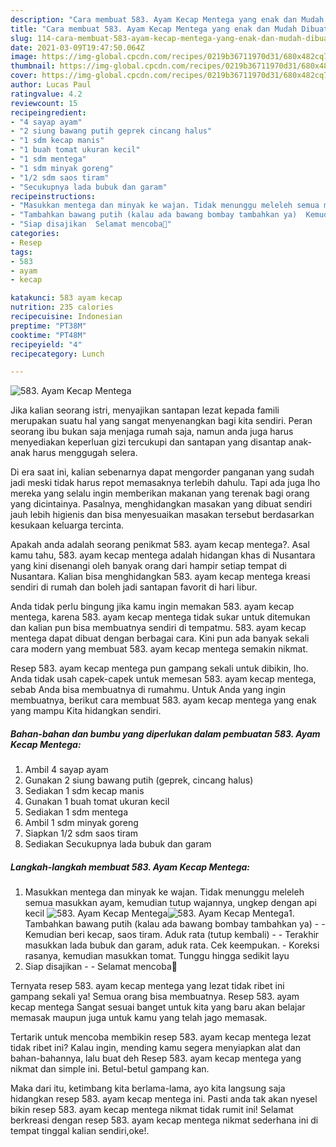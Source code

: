 ```yaml
---
description: "Cara membuat 583. Ayam Kecap Mentega yang enak dan Mudah Dibuat"
title: "Cara membuat 583. Ayam Kecap Mentega yang enak dan Mudah Dibuat"
slug: 114-cara-membuat-583-ayam-kecap-mentega-yang-enak-dan-mudah-dibuat
date: 2021-03-09T19:47:50.064Z
image: https://img-global.cpcdn.com/recipes/0219b36711970d31/680x482cq70/583-ayam-kecap-mentega-foto-resep-utama.jpg
thumbnail: https://img-global.cpcdn.com/recipes/0219b36711970d31/680x482cq70/583-ayam-kecap-mentega-foto-resep-utama.jpg
cover: https://img-global.cpcdn.com/recipes/0219b36711970d31/680x482cq70/583-ayam-kecap-mentega-foto-resep-utama.jpg
author: Lucas Paul
ratingvalue: 4.2
reviewcount: 15
recipeingredient:
- "4 sayap ayam"
- "2 siung bawang putih geprek cincang halus"
- "1 sdm kecap manis"
- "1 buah tomat ukuran kecil"
- "1 sdm mentega"
- "1 sdm minyak goreng"
- "1/2 sdm saos tiram"
- "Secukupnya lada bubuk dan garam"
recipeinstructions:
- "Masukkan mentega dan minyak ke wajan. Tidak menunggu meleleh semua masukkan ayam, kemudian tutup wajannya, ungkep dengan api kecil"
- "Tambahkan bawang putih (kalau ada bawang bombay tambahkan ya)  Kemudian beri kecap, saos tiram. Aduk rata (tutup kembali)  Terakhir masukkan lada bubuk dan garam, aduk rata. Cek keempukan. Koreksi rasanya, kemudian masukkan tomat. Tunggu hingga sedikit layu"
- "Siap disajikan  Selamat mencoba💜"
categories:
- Resep
tags:
- 583
- ayam
- kecap

katakunci: 583 ayam kecap 
nutrition: 235 calories
recipecuisine: Indonesian
preptime: "PT38M"
cooktime: "PT48M"
recipeyield: "4"
recipecategory: Lunch

---
```



![583. Ayam Kecap Mentega](https://img-global.cpcdn.com/recipes/0219b36711970d31/680x482cq70/583-ayam-kecap-mentega-foto-resep-utama.jpg)

Jika kalian seorang istri, menyajikan santapan lezat kepada famili merupakan suatu hal yang sangat menyenangkan bagi kita sendiri. Peran seorang ibu bukan saja menjaga rumah saja, namun anda juga harus menyediakan keperluan gizi tercukupi dan santapan yang disantap anak-anak harus menggugah selera.

Di era  saat ini, kalian sebenarnya dapat mengorder panganan yang sudah jadi meski tidak harus repot memasaknya terlebih dahulu. Tapi ada juga lho mereka yang selalu ingin memberikan makanan yang terenak bagi orang yang dicintainya. Pasalnya, menghidangkan masakan yang dibuat sendiri jauh lebih higienis dan bisa menyesuaikan masakan tersebut berdasarkan kesukaan keluarga tercinta. 



Apakah anda adalah seorang penikmat 583. ayam kecap mentega?. Asal kamu tahu, 583. ayam kecap mentega adalah hidangan khas di Nusantara yang kini disenangi oleh banyak orang dari hampir setiap tempat di Nusantara. Kalian bisa menghidangkan 583. ayam kecap mentega kreasi sendiri di rumah dan boleh jadi santapan favorit di hari libur.

Anda tidak perlu bingung jika kamu ingin memakan 583. ayam kecap mentega, karena 583. ayam kecap mentega tidak sukar untuk ditemukan dan kalian pun bisa membuatnya sendiri di tempatmu. 583. ayam kecap mentega dapat dibuat dengan berbagai cara. Kini pun ada banyak sekali cara modern yang membuat 583. ayam kecap mentega semakin nikmat.

Resep 583. ayam kecap mentega pun gampang sekali untuk dibikin, lho. Anda tidak usah capek-capek untuk memesan 583. ayam kecap mentega, sebab Anda bisa membuatnya di rumahmu. Untuk Anda yang ingin membuatnya, berikut cara membuat 583. ayam kecap mentega yang enak yang mampu Kita hidangkan sendiri.

<!--inarticleads1-->

##### Bahan-bahan dan bumbu yang diperlukan dalam pembuatan 583. Ayam Kecap Mentega:

1. Ambil 4 sayap ayam
1. Gunakan 2 siung bawang putih (geprek, cincang halus)
1. Sediakan 1 sdm kecap manis
1. Gunakan 1 buah tomat ukuran kecil
1. Sediakan 1 sdm mentega
1. Ambil 1 sdm minyak goreng
1. Siapkan 1/2 sdm saos tiram
1. Sediakan Secukupnya lada bubuk dan garam




<!--inarticleads2-->

##### Langkah-langkah membuat 583. Ayam Kecap Mentega:

1. Masukkan mentega dan minyak ke wajan. Tidak menunggu meleleh semua masukkan ayam, kemudian tutup wajannya, ungkep dengan api kecil
<img src="https://img-global.cpcdn.com/steps/ae9ca2656d9faf8c/160x128cq70/583-ayam-kecap-mentega-langkah-memasak-1-foto.jpg" alt="583. Ayam Kecap Mentega"><img src="https://img-global.cpcdn.com/steps/38f455d56dc1d981/160x128cq70/583-ayam-kecap-mentega-langkah-memasak-1-foto.jpg" alt="583. Ayam Kecap Mentega">1. Tambahkan bawang putih (kalau ada bawang bombay tambahkan ya) -  - Kemudian beri kecap, saos tiram. Aduk rata (tutup kembali) -  - Terakhir masukkan lada bubuk dan garam, aduk rata. Cek keempukan. - Koreksi rasanya, kemudian masukkan tomat. Tunggu hingga sedikit layu
1. Siap disajikan -  - Selamat mencoba💜




Ternyata resep 583. ayam kecap mentega yang lezat tidak ribet ini gampang sekali ya! Semua orang bisa membuatnya. Resep 583. ayam kecap mentega Sangat sesuai banget untuk kita yang baru akan belajar memasak maupun juga untuk kamu yang telah jago memasak.

Tertarik untuk mencoba membikin resep 583. ayam kecap mentega lezat tidak ribet ini? Kalau ingin, mending kamu segera menyiapkan alat dan bahan-bahannya, lalu buat deh Resep 583. ayam kecap mentega yang nikmat dan simple ini. Betul-betul gampang kan. 

Maka dari itu, ketimbang kita berlama-lama, ayo kita langsung saja hidangkan resep 583. ayam kecap mentega ini. Pasti anda tak akan nyesel bikin resep 583. ayam kecap mentega nikmat tidak rumit ini! Selamat berkreasi dengan resep 583. ayam kecap mentega nikmat sederhana ini di tempat tinggal kalian sendiri,oke!.

